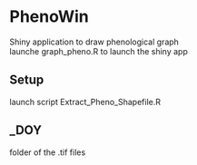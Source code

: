 # PhenoWin
Shiny application to draw phenological graph <br>
launche graph_pheno.R to launch the shiny app

## Setup
launch script Extract_Pheno_Shapefile.R

## _DOY
folder of the .tif files
